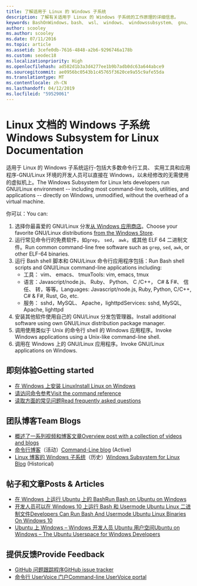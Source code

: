 ```yaml
---
title: 了解适用于 Linux 的 Windows 子系统
description: 了解有关适用于 Linux 的 Windows 子系统的工作原理的详细信息。
keywords: BashOnWindows，bash、 wsl、 windows、 windowssubsystem、 gnu、 linux
author: scooley
ms.author: scooley
ms.date: 07/11/2016
ms.topic: article
ms.assetid: 3cefe0db-7616-4848-a2b6-9296746a178b
ms.custom: seodec18
ms.localizationpriority: High
ms.openlocfilehash: ad582d1b3a3d4277ee1b9b7adb0dc63a644abce9
ms.sourcegitcommit: ae0956bc0543b1c45765f3620ce9a55c9afe55da
ms.translationtype: MT
ms.contentlocale: zh-CN
ms.lasthandoff: 04/12/2019
ms.locfileid: "59529061"
---
```

# <a name="windows-subsystem-for-linux-documentation"></a><span data-ttu-id="79fab-104">Linux 文档的 Windows 子系统</span><span class="sxs-lookup"><span data-stu-id="79fab-104">Windows Subsystem for Linux Documentation</span></span>

<span data-ttu-id="79fab-105">适用于 Linux 的 Windows 子系统运行-包括大多数命令行工具、 实用工具和应用程序-GNU/Linux 环境的开发人员可以直接在 Windows，以未经修改的无需使用的虚拟机上。</span><span class="sxs-lookup"><span data-stu-id="79fab-105">The Windows Subsystem for Linux lets developers run GNU/Linux environment -- including most command-line tools, utilities, and applications -- directly on Windows, unmodified, without the overhead of a virtual machine.</span></span>  

<span data-ttu-id="79fab-106">你可以：</span><span class="sxs-lookup"><span data-stu-id="79fab-106">You can:</span></span>

1. <span data-ttu-id="79fab-107">选择你最喜爱的 GNU/Linux 分发[从 Windows 应用商店](https://aka.ms/wslstore)。</span><span class="sxs-lookup"><span data-stu-id="79fab-107">Choose your favorite GNU/Linux distributions [from the Windows Store](https://aka.ms/wslstore).</span></span>
1. <span data-ttu-id="79fab-108">运行常见命令行的免费软件，如`grep`， `sed`， `awk`，或其他 ELF 64 二进制文件。</span><span class="sxs-lookup"><span data-stu-id="79fab-108">Run common command-line free software such as `grep`, `sed`, `awk`, or other ELF-64 binaries.</span></span> 
1. <span data-ttu-id="79fab-109">运行 Bash shell 脚本和 GNU/Linux 命令行应用程序包括：</span><span class="sxs-lookup"><span data-stu-id="79fab-109">Run Bash shell scripts and GNU/Linux command-line applications including:</span></span>  
    * <span data-ttu-id="79fab-110">工具： vim、 emacs、 tmux</span><span class="sxs-lookup"><span data-stu-id="79fab-110">Tools: vim, emacs, tmux</span></span>
    * <span data-ttu-id="79fab-111">语言：Javascript/node.js、 Ruby、 Python、 C /C++， C# & F#、 信任、 转，等等。</span><span class="sxs-lookup"><span data-stu-id="79fab-111">Languages: Javascript/node.js, Ruby, Python, C/C++, C# & F#, Rust, Go, etc.</span></span>
    * <span data-ttu-id="79fab-112">服务： sshd，MySQL、 Apache，lighttpd</span><span class="sxs-lookup"><span data-stu-id="79fab-112">Services: sshd, MySQL, Apache, lighttpd</span></span>
1. <span data-ttu-id="79fab-113">安装其他软件使用自己的 GNU/Linux 分发包管理器。</span><span class="sxs-lookup"><span data-stu-id="79fab-113">Install additional software using own GNU/Linux distribution package manager.</span></span>
1. <span data-ttu-id="79fab-114">调用使用类似于 Unix 的命令行 shell 的 Windows 应用程序。</span><span class="sxs-lookup"><span data-stu-id="79fab-114">Invoke Windows applications using a Unix-like command-line shell.</span></span>
1. <span data-ttu-id="79fab-115">调用在 Windows 上的 GNU/Linux 应用程序。</span><span class="sxs-lookup"><span data-stu-id="79fab-115">Invoke GNU/Linux applications on Windows.</span></span>

## <a name="getting-started"></a><span data-ttu-id="79fab-116">即刻体验</span><span class="sxs-lookup"><span data-stu-id="79fab-116">Getting started</span></span>

* [<span data-ttu-id="79fab-117">在 Windows 上安装 Linux</span><span class="sxs-lookup"><span data-stu-id="79fab-117">Install Linux on Windows</span></span>](install_guide.md)
* [<span data-ttu-id="79fab-118">请访问命令参考</span><span class="sxs-lookup"><span data-stu-id="79fab-118">Visit the command reference</span></span>](reference.md)
* [<span data-ttu-id="79fab-119">读取方面的常见问题</span><span class="sxs-lookup"><span data-stu-id="79fab-119">Read frequently asked questions</span></span>](faq.md)

## <a name="team-blogs"></a><span data-ttu-id="79fab-120">团队博客</span><span class="sxs-lookup"><span data-stu-id="79fab-120">Team Blogs</span></span>
*  [<span data-ttu-id="79fab-121">概述了一系列视频和博客文章</span><span class="sxs-lookup"><span data-stu-id="79fab-121">Overview post with a collection of videos and blogs</span></span>](https://blogs.msdn.microsoft.com/commandline/learn-about-windows-console-and-windows-subsystem-for-linux-wsl/)
* <span data-ttu-id="79fab-122">[命令行博客](https://blogs.msdn.microsoft.com/commandline/)（活动）</span><span class="sxs-lookup"><span data-stu-id="79fab-122">[Command-Line blog](https://blogs.msdn.microsoft.com/commandline/) (Active)</span></span>
* <span data-ttu-id="79fab-123">[Linux 博客的 Windows 子系统](https://blogs.msdn.microsoft.com/wsl/)（历史）</span><span class="sxs-lookup"><span data-stu-id="79fab-123">[Windows Subsystem for Linux Blog](https://blogs.msdn.microsoft.com/wsl/) (Historical)</span></span>

## <a name="posts--articles"></a><span data-ttu-id="79fab-124">帖子和文章</span><span class="sxs-lookup"><span data-stu-id="79fab-124">Posts & Articles</span></span>
* [<span data-ttu-id="79fab-125">在 Windows 上运行 Ubuntu 上的 Bash</span><span class="sxs-lookup"><span data-stu-id="79fab-125">Run Bash on Ubuntu on Windows</span></span>](https://blogs.windows.com/buildingapps/2016/03/30/run-bash-on-ubuntu-on-windows/)
* [<span data-ttu-id="79fab-126">开发人员可以在 Windows 10 上运行 Bash 和 Usermode Ubuntu Linux 二进制文件</span><span class="sxs-lookup"><span data-stu-id="79fab-126">Developers Can Run Bash And Usermode Ubuntu Linux Binaries On Windows 10</span></span>](https://www.hanselman.com/blog/DevelopersCanRunBashShellAndUsermodeUbuntuLinuxBinariesOnWindows10.aspx)
* [<span data-ttu-id="79fab-127">Ubuntu 上 Windows – Windows 开发人员 Ubuntu 用户空间</span><span class="sxs-lookup"><span data-stu-id="79fab-127">Ubuntu on Windows – The Ubuntu Userspace for Windows Developers</span></span>](https://insights.ubuntu.com/2016/03/30/ubuntu-on-windows-the-ubuntu-userspace-for-windows-developers/) 

## <a name="provide-feedback"></a><span data-ttu-id="79fab-128">提供反馈</span><span class="sxs-lookup"><span data-stu-id="79fab-128">Provide Feedback</span></span>
* [<span data-ttu-id="79fab-129">GitHub 问题跟踪程序</span><span class="sxs-lookup"><span data-stu-id="79fab-129">GitHub issue tracker</span></span>](https://github.com/Microsoft/BashOnWindows/issues)
* [<span data-ttu-id="79fab-130">命令行 UserVoice 门户</span><span class="sxs-lookup"><span data-stu-id="79fab-130">Command-line UserVoice portal</span></span>](https://wpdev.uservoice.com/forums/266908-command-prompt-console-bash-on-ubuntu-on-windo/category/161892-bash)
